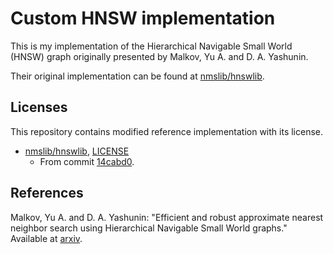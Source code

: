 # Custom HNSW implementation
This is my implementation of the Hierarchical Navigable Small World (HNSW) graph originally presented by Malkov, Yu A. and D. A. Yashunin.

Their original implementation can be found at [nmslib/hnswlib](https://github.com/nmslib/hnswlib).

## Licenses
This repository contains modified reference implementation with its license.
- [nmslib/hnswlib](https://github.com/nmslib/hnswlib), [LICENSE](src/hnswlib/LICENSE)
    - From commit [14cabd0](https://github.com/nmslib/hnswlib/commit/14cabd0bda9fdc5b513eb8901947dcd409cb66d8).

## References
Malkov, Yu A. and D. A. Yashunin: "Efficient and robust approximate nearest neighbor search using Hierarchical Navigable Small World graphs." Available at [arxiv](https://arxiv.org/ftp/arxiv/papers/1603/1603.09320.pdf).
